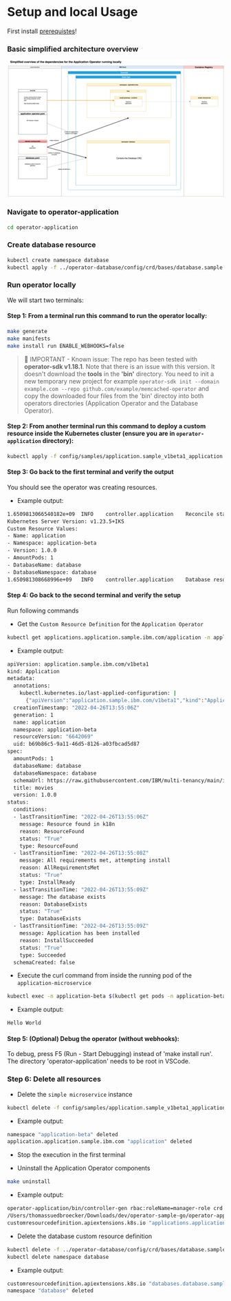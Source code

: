 # Setup and local Usage

First install [prerequistes](Prerequisites.md)!

### Basic simplified architecture overview

![](./images/simplified-architecture-02.png)

### Navigate to operator-application

```sh
cd operator-application
```

### Create database resource

```sh
kubectl create namespace database
kubectl apply -f ../operator-database/config/crd/bases/database.sample.third.party_databases.yaml
```

### Run operator locally

We will start two terminals:

#### Step 1: From a terminal run this command to run the operator locally:

```sh
make generate
make manifests
make install run ENABLE_WEBHOOKS=false
```

>  🔴 IMPORTANT - Known issue: The repo has been tested with **operator-sdk v1.18.1**. Note that there is an issue with this version. It doesn't download the **tools** in the **'bin'** directory. You need to init a new temporary new project for example `operator-sdk init --domain example.com --repo github.com/example/memcached-operator` and copy the downloaded four files from the 'bin' directoy into both operators directories (Application Operator and the Database Operator).

#### Step 2: From another terminal run this command to deploy a custom resource inside the Kubernetes cluster (ensure you are in `operator-application` directory):

```sh
kubectl apply -f config/samples/application.sample_v1beta1_application.yaml
```

#### Step 3: Go back to the first terminal and verify the output

You should see the operator was creating resources.

* Example output:

```sh
1.6509813066540182e+09  INFO    controller.application    Reconcile started       {"reconciler group": "application.sample.ibm.com", "reconciler kind": "Application", "name": "application", "namespace": "application-beta"}
Kubernetes Server Version: v1.23.5+IKS
Custom Resource Values:
- Name: application
- Namespace: application-beta
- Version: 1.0.0
- AmountPods: 1
- DatabaseName: database
- DatabaseNamespace: database
1.650981308668996e+09   INFO    controller.application    Database resource database not found. Creating or re-creating database    {"reconciler group": "application.sample.ibm.com", "reconciler kind": "Application", "name": "application", "namespace": "application-beta"}
```

#### Step 4: Go back to the second terminal and verify the setup

Run following commands

* Get the `Custom Resource Definition` for the `Application Operator`

```sh
kubectl get applications.application.sample.ibm.com/application -n application-beta -oyaml
```

* Example output:

```sh
apiVersion: application.sample.ibm.com/v1beta1
kind: Application
metadata:
  annotations:
    kubectl.kubernetes.io/last-applied-configuration: |
      {"apiVersion":"application.sample.ibm.com/v1beta1","kind":"Application","metadata":{"annotations":{},"name":"application","namespace":"application-beta"},"spec":{"amountPods":1,"databaseName":"database","databaseNamespace":"database","title":"movies","version":"1.0.0"}}
  creationTimestamp: "2022-04-26T13:55:06Z"
  generation: 1
  name: application
  namespace: application-beta
  resourceVersion: "6642069"
  uid: b69b86c5-9a11-46d5-8126-a03fbcad5d87
spec:
  amountPods: 1
  databaseName: database
  databaseNamespace: database
  schemaUrl: https://raw.githubusercontent.com/IBM/multi-tenancy/main/installapp/postgres-config/create-populate-tenant-a.sql
  title: movies
  version: 1.0.0
status:
  conditions:
  - lastTransitionTime: "2022-04-26T13:55:06Z"
    message: Resource found in k18n
    reason: ResourceFound
    status: "True"
    type: ResourceFound
  - lastTransitionTime: "2022-04-26T13:55:08Z"
    message: All requirements met, attempting install
    reason: AllRequirementsMet
    status: "True"
    type: InstallReady
  - lastTransitionTime: "2022-04-26T13:55:09Z"
    message: The database exists
    reason: DatabaseExists
    status: "True"
    type: DatabaseExists
  - lastTransitionTime: "2022-04-26T13:55:09Z"
    message: Application has been installed
    reason: InstallSucceeded
    status: "True"
    type: Succeeded
  schemaCreated: false
```

* Execute the curl command from inside the running pod of the `application-microservice`

```sh
kubectl exec -n application-beta $(kubectl get pods -n application-beta | awk '/application-deployment-microservice/ {print $1;exit}') --container application-microservice -- curl -s http://localhost:8081/hello
```

* Example output:

```sh
Hello World
```

#### Step 5: (Optional) Debug the operator (without webhooks):

To debug, press F5 (Run - Start Debugging) instead of 'make install run'. The directory 'operator-application' needs to be root in VSCode.

### Step 6: Delete all resources


* Delete the `simple microservice` instance

```sh
kubectl delete -f config/samples/application.sample_v1beta1_application.yaml
```

* Example output:

```sh
namespace "application-beta" deleted
application.application.sample.ibm.com "application" deleted
```

* Stop the execution in the first terminal

* Uninstall the Application Operator components

```sh
make uninstall
```

* Example output:

```sh
operator-application/bin/controller-gen rbac:roleName=manager-role crd webhook paths="./..." output:crd:artifacts:config=config/crd/bases
/Users/thomassuedbroecker/Downloads/dev/operator-sample-go/operator-application/bin/kustomize build config/crd | kubectl delete --ignore-not-found=false -f -
customresourcedefinition.apiextensions.k8s.io "applications.application.sample.ibm.com" deleted
```

* Delete the database custom resource definition

```sh
kubectl delete -f ../operator-database/config/crd/bases/database.sample.third.party_databases.yaml
kubectl delete namespace database
```

* Example output:

```sh
customresourcedefinition.apiextensions.k8s.io "databases.database.sample.third.party" deleted
namespace "database" deleted
```